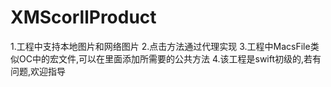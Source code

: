 # XMScorllProduct
1.工程中支持本地图片和网络图片
2.点击方法通过代理实现
3.工程中MacsFile类似OC中的宏文件,可以在里面添加所需要的公共方法
4.该工程是swift初级的,若有问题,欢迎指导
